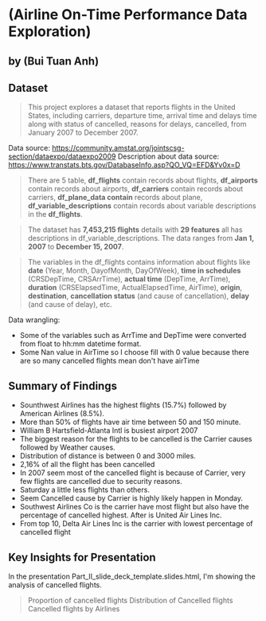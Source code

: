 # (Airline On-Time Performance Data Exploration)
## by (Bui Tuan Anh)


## Dataset

> This project explores a dataset that reports flights in the United States, including carriers, departure time, arrival time and delays time along with status of cancelled, reasons for delays, cancelled, from January 2007 to December 2007.

Data source: https://community.amstat.org/jointscsg-section/dataexpo/dataexpo2009
Description about data source: https://www.transtats.bts.gov/DatabaseInfo.asp?QO_VQ=EFD&Yv0x=D

> There are 5 table, **df_flights** contain records about flights, **df_airports** contain records about airports, **df_carriers** contain records about carriers,  **df_plane_data contain** records about plane, **df_variable_descriptions** contain records about variable descriptions in the **df_flights**.

> The dataset has **7,453,215 flights** details with **29 features** all has descriptions in df_variable_descriptions. The data ranges from **Jan 1, 2007** to **December 15, 2007**.

> The variables in the df_flights contains information about flights like **date** (Year, Month, DayofMonth, DayOfWeek), **time in schedules** (CRSDepTime, CRSArrTime), **actual time** (DepTime, ArrTime), **duration** (CRSElapsedTime, ActualElapsedTime, AirTime), **origin**, **destination**, **cancellation status** (and cause of cancellation), **delay** (and cause of delay), etc.

Data wrangling:

* Some of the variables such as ArrTime and DepTime were converted from float to hh:mm datetime format.
* Some Nan value in  AirTime so I choose fill with 0 value because there are so many cancelled flights mean don't have airTime

## Summary of Findings


* Sounthwest Airlines has the highest flights (15.7%) followed by American Airlines (8.5%).
* More than 50% of flights have air time between 50 and 150 minute.
* William B Hartsfield-Atlanta Intl is busiest airport 2007
* The biggest reason for the flights to be cancelled is the Carrier causes followed by Weather causes.
* Distribution of distance is between 0 and 3000 miles.
* 2,16% of all the flight has been cancelled
* In 2007 seem most of the cancelled flight is because of Carrier, very few flights are cancelled due to security reasons.
* Saturday a little less flights than others.
* Seem Cancelled cause by Carrier is highly likely happen in Monday.
* Southwest Airlines Co is the carrier have most flight but also have the percentage of cancelled highest. After is United Air Lines Inc. 
* From top 10, Delta Air Lines Inc is the carrier with lowest percentage of cancelled flight



## Key Insights for Presentation

In the presentation Part_II_slide_deck_template.slides.html, I'm showing the analysis of cancelled flights.

> Proportion of cancelled flights
> Distribution of Cancelled flights
> Cancelled flights by Airlines